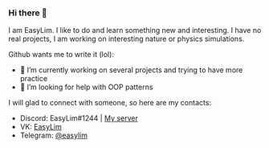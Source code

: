 ### Hi there 👋

I am EasyLim. I like to do and learn something new and interesting. I have no real projects, I am working on interesting nature or physics simulations.

Github wants me to write it (lol):
- 🌱 I’m currently working on several projects and trying to have more practice
- 🤔 I’m looking for help with OOP patterns

I will glad to connect with someone, so here are my contacts:
- Discord: EasyLim#1244 | [My server](https://discord.gg/5Zv3ngN)
- VK: [EasyLim](https://vk.com/easylim)
- Telegram: [@easylim](https://t.me/easylim)
